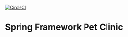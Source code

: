 
[![CircleCI](https://circleci.com/gh/JayGibran/sfg-pet-clinic.svg?style=svg)](https://circleci.com/gh/JayGibran/sfg-pet-clinic) 

# Spring Framework Pet Clinic